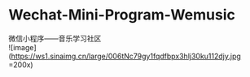 # Wechat-Mini-Program-Wemusic
微信小程序——音乐学习社区<br>
![image](https://ws1.sinaimg.cn/large/006tNc79gy1fqdfbpx3hlj30ku112djy.jpg =200x)

